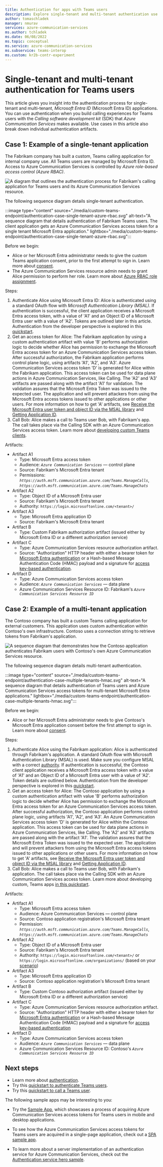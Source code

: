 ```yaml
---
title: Authentication for apps with Teams users
description: Explore single-tenant and multi-tenant authentication use cases for applications supporting Teams users. Also learn about authentication artifacts.
author: tomaschladek
manager: nmurav
services: azure-communication-services
ms.author: tchladek
ms.date: 06/08/2022
ms.topic: conceptual
ms.service: azure-communication-services
ms.subservice: teams-interop
ms.custom: kr2b-contr-experiment
---
```


# Single-tenant and multi-tenant authentication for Teams users

 This article gives you insight into the authentication process for single-tenant and multi-tenant, *Microsoft Entra ID* (Microsoft Entra ID) applications. You can use authentication when you build calling experiences for Teams users with the *Calling software development kit* (SDK) that *Azure Communication Services* makes available. Use cases in this article also break down individual authentication artifacts.

## Case 1: Example of a single-tenant application
The Fabrikam company has built a custom, Teams calling application for internal company use. All Teams users are managed by Microsoft Entra ID. Access to Azure Communication Services is controlled by *Azure role-based access control (Azure RBAC)*.


![A diagram that outlines the authentication process for Fabrikam's calling application for Teams users and its Azure Communication Services resource.](./media/custom-teams-endpoint/authentication-case-single-tenant-azure-rbac-overview.svg)

The following sequence diagram details single-tenant authentication.

:::image type="content" source="./media/custom-teams-endpoint/authentication-case-single-tenant-azure-rbac.svg" alt-text="A sequence diagram that details authentication of Fabrikam Teams users. The client application gets an Azure Communication Services access token for a single tenant Microsoft Entra application." lightbox="./media/custom-teams-endpoint/authentication-case-single-tenant-azure-rbac.svg":::

Before we begin:
- Alice or her Microsoft Entra administrator needs to give the custom Teams application consent, prior to the first attempt to sign in. Learn more about [consent](../../../active-directory/develop/consent-framework.md).
- The Azure Communication Services resource admin needs to grant Alice permission to perform her role. Learn more about [Azure RBAC role assignment](../../../role-based-access-control/role-assignments-portal.md).

Steps:
1. Authenticate Alice using Microsoft Entra ID: Alice is authenticated using a standard OAuth flow with *Microsoft Authentication Library (MSAL)*. If authentication is successful, the client application receives a Microsoft Entra access token, with a value of 'A1' and an Object ID of a Microsoft Entra user with a value of 'A2'. Tokens are outlined later in this article. Authentication from the developer perspective is explored in this [quickstart](../../quickstarts/manage-teams-identity.md).
1. Get an access token for Alice: The Fabrikam application by using a custom authentication artifact with value 'B' performs authorization logic to decide whether Alice has permission to exchange the Microsoft Entra access token for an Azure Communication Services access token. After successful authorization, the Fabrikam application performs control plane logic, using artifacts 'A1', 'A2', and 'A3'. Azure Communication Services access token 'D' is generated for Alice within the Fabrikam application. This access token can be used for data plane actions in Azure Communication Services, like Calling. The 'A2' and 'A3' artifacts are passed along with the artifact 'A1' for validation. The validation assures that the Microsoft Entra Token was issued to the expected user. The application and will prevent attackers from using the Microsoft Entra access tokens issued to other applications or other users. For more information on how to get 'A' artifacts, see [Receive the Microsoft Entra user token and object ID via the MSAL library](../../quickstarts/manage-teams-identity.md?pivots=programming-language-csharp#step-1-receive-the-azure-ad-user-token-and-object-id-via-the-msal-library) and [Getting Application ID](../troubleshooting-info.md#getting-application-id).
1. Call Bob: Alice makes a call to Teams user Bob, with Fabrikam's app. The call takes place via the Calling SDK with an Azure Communication Services access token. Learn more about [developing custom Teams clients](../../quickstarts/voice-video-calling/get-started-with-voice-video-calling-custom-teams-client.md).

Artifacts:
- Artifact A1
  - Type: Microsoft Entra access token
  - Audience: _`Azure Communication Services`_ — control plane
  - Source: Fabrikam's Microsoft Entra tenant
  - Permissions: _`https://auth.msft.communication.azure.com/Teams.ManageCalls`_, _`https://auth.msft.communication.azure.com/Teams.ManageChats`_
- Artifact A2
  - Type: Object ID of a Microsoft Entra user
  - Source: Fabrikam's Microsoft Entra tenant
  - Authority: `https://login.microsoftonline.com/<tenant>/`
- Artifact A3
  - Type: Microsoft Entra application ID
  - Source: Fabrikam's Microsoft Entra tenant
- Artifact B
  - Type: Custom Fabrikam authorization artifact (issued either by Microsoft Entra ID or a different authorization service)
- Artifact C
  - Type: Azure Communication Services resource authorization artifact. 
  - Source: "Authorization" HTTP header with either a bearer token for [Microsoft Entra authentication](../authentication.md#azure-ad-authentication) or a Hash-based Message Authentication Code (HMAC) payload and a signature for [access key-based authentication](../authentication.md#access-key).
- Artifact D
  - Type: Azure Communication Services access token
  - Audience: _`Azure Communication Services`_ — data plane
  - Azure Communication Services Resource ID: Fabrikam's _`Azure Communication Services Resource ID`_
  
## Case 2: Example of a multi-tenant application
The Contoso company has built a custom Teams calling application for external customers. This application uses custom authentication within Contoso's own infrastructure. Contoso uses a connection string to retrieve tokens from Fabrikam's application.

![A sequence diagram that demonstrates how the Contoso application authenticates Fabrikam users with Contoso's own Azure Communication Services resource.](./media/custom-teams-endpoint/authentication-case-multiple-tenants-hmac-overview.svg)

The following sequence diagram details multi-tenant authentication.

:::image type="content" source="./media/custom-teams-endpoint/authentication-case-multiple-tenants-hmac.svg" alt-text="A sequence diagram that details authentication of Teams users and Azure Communication Services access tokens for multi-tenant Microsoft Entra applications." lightbox="./media/custom-teams-endpoint/authentication-case-multiple-tenants-hmac.svg":::

Before we begin:
- Alice or her Microsoft Entra administrator needs to give Contoso's Microsoft Entra application consent before the first attempt to sign in. Learn more about [consent](../../../active-directory/develop/consent-framework.md).

Steps:
1. Authenticate Alice using the Fabrikam application: Alice is authenticated through Fabrikam's application. A standard OAuth flow with Microsoft Authentication Library (MSAL) is used. Make sure you configure MSAL with a correct [authority](../../../active-directory/develop/msal-client-application-configuration.md#authority). If authentication is successful, the Contoso client application receives a Microsoft Entra access token with a value of 'A1' and an Object ID of a Microsoft Entra user with a value of 'A2'. Token details are outlined below. Authentication from the developer perspective is explored in this [quickstart](../../quickstarts/manage-teams-identity.md). 
1. Get an access token for Alice: The Contoso application by using a custom authentication artifact with value 'B' performs authorization logic to decide whether Alice has permission to exchange the Microsoft Entra access token for an Azure Communication Services access token. After successful authorization, the Contoso application performs control plane logic, using artifacts 'A1', 'A2', and 'A3'. An Azure Communication Services access token 'D' is generated for Alice within the Contoso application. This access token can be used for data plane actions in Azure Communication Services, like Calling. The 'A2' and 'A3' artifacts are passed along with the artifact 'A1'. The validation assures that the Microsoft Entra Token was issued to the expected user. The application and will prevent attackers from using the Microsoft Entra access tokens issued to other applications or other users. For more information on how to get 'A' artifacts, see [Receive the Microsoft Entra user token and object ID via the MSAL library](../../quickstarts/manage-teams-identity.md?pivots=programming-language-csharp#step-1-receive-the-azure-ad-user-token-and-object-id-via-the-msal-library) and [Getting Application ID](../troubleshooting-info.md#getting-application-id).
1. Call Bob: Alice makes a call to Teams user Bob, with Fabrikam's application. The call takes place via the Calling SDK with an Azure Communication Services access token. Learn more about developing custom, Teams apps [in this quickstart](../../quickstarts/voice-video-calling/get-started-with-voice-video-calling-custom-teams-client.md).


Artifacts:
- Artifact A1
  - Type: Microsoft Entra access token
  - Audience: Azure Communication Services — control plane
  - Source: Contoso application registration's Microsoft Entra tenant
  - Permission: _`https://auth.msft.communication.azure.com/Teams.ManageCalls`_, _`https://auth.msft.communication.azure.com/Teams.ManageChats`_
- Artifact A2
  - Type: Object ID of a Microsoft Entra user
  - Source: Fabrikam's Microsoft Entra tenant
  - Authority: `https://login.microsoftonline.com/<tenant>/` or `https://login.microsoftonline.com/organizations/` (based on your [scenario](../../../active-directory/develop/msal-client-application-configuration.md#authority))
- Artifact A3
  - Type: Microsoft Entra application ID
  - Source: Contoso application registration's Microsoft Entra tenant
- Artifact B
  - Type: Custom Contoso authorization artifact (issued either by Microsoft Entra ID or a different authorization service)
- Artifact C
  - Type: Azure Communication Services resource authorization artifact. 
  - Source: "Authorization" HTTP header with either a bearer token for [Microsoft Entra authentication](../authentication.md#azure-ad-authentication) or a Hash-based Message Authentication Code (HMAC) payload and a signature for [access key-based authentication](../authentication.md#access-key)
- Artifact D
  - Type: Azure Communication Services access token
  - Audience: _`Azure Communication Services`_ — data plane
  - Azure Communication Services Resource ID: Contoso's _`Azure Communication Services Resource ID`_

## Next steps

- Learn more about [authentication](../authentication.md).
- Try this [quickstart to authenticate Teams users](../../quickstarts/manage-teams-identity.md).
- Try this [quickstart to call a Teams user](../../quickstarts/voice-video-calling/get-started-with-voice-video-calling-custom-teams-client.md).

The following sample apps may be interesting to you:

- Try the [Sample App](https://github.com/Azure-Samples/communication-services-javascript-quickstarts/tree/main/manage-teams-identity-mobile-and-desktop), which showcases a process of acquiring Azure Communication Services access tokens for Teams users in mobile and desktop applications.

- To see how the Azure Communication Services access tokens for Teams users are acquired in a single-page application, check out a [SPA sample app](https://github.com/Azure-Samples/communication-services-javascript-quickstarts/tree/main/manage-teams-identity-spa).

- To learn more about a server implementation of an authentication service for Azure Communication Services, check out the [Authentication service hero sample](../../samples/trusted-auth-sample.md).
